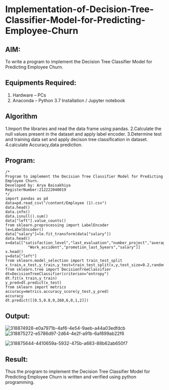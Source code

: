 # Implementation-of-Decision-Tree-Classifier-Model-for-Predicting-Employee-Churn

## AIM:
To write a program to implement the Decision Tree Classifier Model for Predicting Employee Churn.

## Equipments Required:
1. Hardware – PCs
2. Anaconda – Python 3.7 Installation / Jupyter notebook

## Algorithm
1.Import the libraries and read the data frame using pandas.
2.Calculate the null values present in the dataset and apply label encoder.
3.Determine test and training data set and apply decison tree classification in dataset.
4.calculate Accuracy,data prediction.


## Program:
```
/*
Program to implement the Decision Tree Classifier Model for Predicting Employee Churn.
Developed by: Arya Baisakhiya
RegisterNumber:212222040019  
*/
import pandas as pd
data=pd.read_csv("/content/Employee (1).csv")
data.head()
data.info()
data.isnull().sum()
data["left"].value_counts()
from sklearn.preprocessing import LabelEncoder
le=LabelEncoder()
data["salary"]=le.fit_transform(data["salary"])
data.head()
x=data[["satisfaction_level","last_evaluation","number_project","average_montly_hours","time_spend_company",
          "Work_accident","promotion_last_5years","salary"]]
x.head()
y=data["left"]
from sklearn.model_selection import train_test_split
x_train,x_test,y_train,y_test=train_test_split(x,y,test_size=0.2,random_state=100)
from sklearn.tree import DecisionTreeClassifier
dt=DecisionTreeClassifier(criterion="entropy")
dt.fit(x_train,y_train)
y_pred=dt.predict(x_test)
from sklearn import metrics
accuracy=metrics.accuracy_score(y_test,y_pred)
accuracy
dt.predict([[0.5,0.8,9,260,6,0,1,2]])

```

## Output:
![318874928-e0a7971b-4af6-4e54-9aeb-a44a03edfdcb](https://github.com/aryabaisakhiya/Implementation-of-Decision-Tree-Classifier-Model-for-Predicting-Employee-Churn/assets/119393645/81622bb6-fec8-446a-ae9d-141a7e46bb89)
![318875272-e5786d97-2d64-4e2f-a91b-6af899ab22f6](https://github.com/aryabaisakhiya/Implementation-of-Decision-Tree-Classifier-Model-for-Predicting-Employee-Churn/assets/119393645/c8b68add-7bf9-4b73-86a1-aa04ac611de1)

![318875644-4410659a-5932-475b-a683-88b62ab650f7](https://github.com/aryabaisakhiya/Implementation-of-Decision-Tree-Classifier-Model-for-Predicting-Employee-Churn/assets/119393645/90fbdfe1-18c5-4de0-ab35-e27a7d3f8cfb)

## Result:
Thus the program to implement the  Decision Tree Classifier Model for Predicting Employee Churn is written and verified using python programming.
